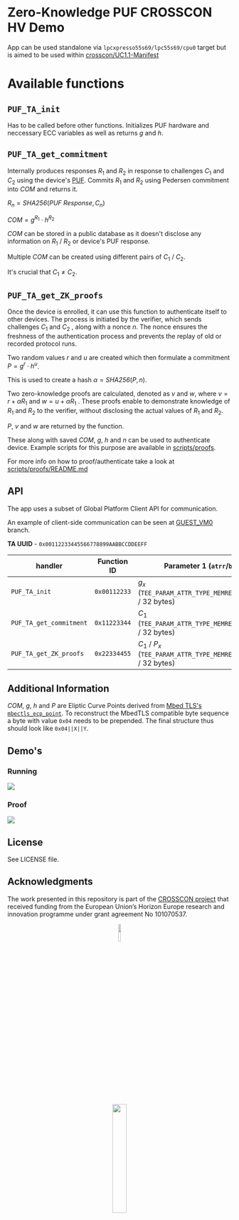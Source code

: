 # Zero-Knowledge PUF CROSSCON HV Demo

App can be used standalone via `lpcxpresso55s69/lpc55s69/cpu0` target but is
aimed to be used within
[crosscon/UC1.1-Manifest](https://github.com/crosscon/UC1.1-Manifest#)

# Available functions

## `PUF_TA_init`

Has to be called before other functions. Initializes PUF hardware and neccessary
ECC variables as well as returns $g$ and $h$.

## `PUF_TA_get_commitment`

Internally produces responses $R_1$ and $R_2$ in response to challenges $C_1$ and
$C_2$ using the device's [PUF](https://en.wikipedia.org/wiki/Physical_unclonable_function).
Commits $R_1$ and $R_2$ using Pedersen commitment into $\textit{COM}$ and returns it.

$R_n = \textit{SHA256}(\textit{PUF Response}, C_n)$

$\textit{COM} = g^{R_1} \cdot h^{R_2}$

$\textit{COM}$ can be stored in a public database as it doesn't disclose any information
on $R_1$ / $R_2$ or device's PUF response.

Multiple $\textit{COM}$ can be created using different pairs of $C_1$ / $C_2$.

It's crucial that $C_1 \neq C_2$.

## `PUF_TA_get_ZK_proofs`

Once the device is enrolled, it can use this function to authenticate itself to other
devices. The process is initiated by the verifier, which sends
challenges $C_1$ and $C_2$ , along with a nonce $n$. The nonce ensures the
freshness of the authentication process and prevents the replay of old or recorded
protocol runs.

Two random values $r$ and $u$ are created which then formulate a commitment
$P=g^r \cdot h^u$.

This is used to create a hash $\alpha = \textit{SHA256}(P, n)$.

Two zero-knowledge proofs are calculated, denoted as $v$ and $w$, where
$v = r + \alpha R_1$ and $w = u + \alpha R_1$ . These proofs enable to demonstrate
knowledge of $R_1$ and $R_2$ to the verifier, without disclosing the actual values of
$R_1$ and $R_2$.

$P$, $v$ and $w$ are returned by the function.

These along with saved $\textit{COM}$, $g$, $h$ and $n$ can be used to authenticate device.
Example scripts for this purpose are available in [scripts/proofs](./scripts/proofs).

For more info on how to proof/authenticate take a look at [scripts/proofs/README.md](./scripts/proofs/README.md)

## API

The app uses a subset of Global Platform Client API for communication.

An example of client-side communication can be seen at [GUEST_VM0](https://github.com/crosscon/ZK-PUF-Zephyr-Demo/tree/GUEST_VM0)
branch.

**TA UUID** - `0x00112233445566778899AABBCCDDEEFF`

| handler                 | Function ID   | Parameter 1 (`atrr`/`b`)                                      | Parameter 2 (`atrr`/`b`)                                      | Parameter 3 (`atrr`/`b`)                                            | Parameter 4 (`atrr`/`b`)                                          |
|-------------------------|---------------|---------------------------------------------------------------|---------------------------------------------------------------|---------------------------------------------------------------------|-------------------------------------------------------------------|
| `PUF_TA_init`           | `0x00112233`  | $g_x$ (`TEE_PARAM_ATTR_TYPE_MEMREF_OUTPUT` / 32 bytes)        | $g_y$ (`TEE_PARAM_ATTR_TYPE_MEMREF_OUTPUT` / 32 bytes)        | $h_x$ (`TEE_PARAM_ATTR_TYPE_MEMREF_OUTPUT` / 32 bytes)              | $h_y$ (`TEE_PARAM_ATTR_TYPE_MEMREF_OUTPUT` / 32 bytes)            |
| `PUF_TA_get_commitment` | `0x11223344`  | $C_1$ (`TEE_PARAM_ATTR_TYPE_MEMREF_INPUT` / 32 bytes)         | $C_2$ (`TEE_PARAM_ATTR_TYPE_MEMREF_INPUT` / 32 bytes)         | $\textit{COM}_x$ (`TEE_PARAM_ATTR_TYPE_MEMREF_OUTPUT` / 32 bytes)   | $\textit{COM}_y$ (`TEE_PARAM_ATTR_TYPE_MEMREF_OUTPUT` / 32 bytes) |
| `PUF_TA_get_ZK_proofs`  | `0x22334455`  | $C_1$ / $P_x$ (`TEE_PARAM_ATTR_TYPE_MEMREF_INOUT` / 32 bytes) | $C_2$ / $P_y$ (`TEE_PARAM_ATTR_TYPE_MEMREF_INOUT` / 32 bytes) | $n$ / $v$ (`TEE_PARAM_ATTR_TYPE_MEMREF_INOUT` / 64 bytes)           | $w$ (`TEE_PARAM_ATTR_TYPE_MEMREF_OUTPUT` / 64 bytes)              |

## Additional Information

$\textit{COM}$, $g$, $h$ and $P$ are Eliptic Curve Points derived from
[Mbed TLS's `mbectls_ecp_point`](https://mbed-tls.readthedocs.io/projects/api/en/development/api/struct/structmbedtls__ecp__point/).
To reconstruct the MbedTLS compatible byte sequence a byte with value `0x04`
needs to be prepended. The final structure thus should look like `0x04||X||Y`.

## Demo's

### Running

![](./doc/gif/running_demo.gif)

### Proof

![](./doc/gif/proof_demo.gif)

## License

See LICENSE file.

## Acknowledgments

The work presented in this repository is part of the
[CROSSCON project](https://crosscon.eu/) that received funding from the European
Union’s Horizon Europe research and innovation programme under grant agreement
No 101070537.

<p align="center">
    <img src="https://crosscon.eu/sites/crosscon/themes/crosscon/images/eu.svg" width=10% height=10%>
</p>

<p align="center">
    <img src="https://crosscon.eu/sites/crosscon/files/public/styles/large_1080_/public/content-images/media/2023/crosscon_logo.png?itok=LUH3ejzO" width=25% height=25%>
</p>
